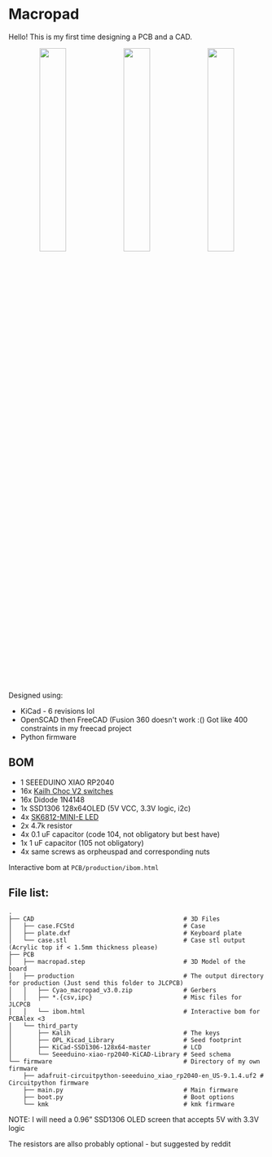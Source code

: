 # Macropad
Hello! This is my first time designing a PCB and a CAD.

<p align="middle">
    <img src="https://cloud-fwkk14f6r-hack-club-bot.vercel.app/0screenshot_2024-10-09_at_9.59.15_pm.png" width="32%"/>
    <img src="https://cloud-fwkk14f6r-hack-club-bot.vercel.app/1screenshot_2024-10-09_at_9.58.53_pm.png" width="32%"/>
    <img src="https://cloud-3jqi500oq-hack-club-bot.vercel.app/2screenshot_2024-10-06_at_3.43.34_pm.png" width="32%"/>
</p>

Designed using:

- KiCad - 6 revisions lol
- OpenSCAD then FreeCAD (Fusion 360 doesn't work :() Got like 400 constraints in my freecad project
- Python firmware

## BOM
- 1 SEEEDUINO XIAO RP2040
- 16x [Kailh Choc V2 switches](https://www.kailh.net/products/kailh-choc-v2-low-profile-switch-set)
- 16x Didode 1N4148
- 1x SSD1306 128x64OLED (5V VCC, 3.3V logic, i2c)
- 4x [SK6812-MINI-E LED](https://www.adafruit.com/product/4960)
- 2x 4.7k resistor
- 4x 0.1 uF capacitor (code 104, not obligatory but best have)
- 1x 1 uF capacitor (105 not obligatory)
- 4x same screws as orpheuspad and corresponding nuts

Interactive bom at `PCB/production/ibom.html`

## File list:

```
.
├── CAD                                         # 3D Files
│   ├── case.FCStd                              # Case
│   ├── plate.dxf                               # Keyboard plate
│   └── case.stl                                # Case stl output (Acrylic top if < 1.5mm thickness please)
├── PCB
│   ├── macropad.step                           # 3D Model of the board
│   ├── production                              # The output directory for production (Just send this folder to JLCPCB)
│   │   ├── Cyao_macropad_v3.0.zip              # Gerbers
│   │   ├── *.{csv,ipc}                         # Misc files for JLCPCB
│   │   └── ibom.html                           # Interactive bom for PCBAlex <3
│   └── third_party
│       ├── Kalih                               # The keys
│       ├── OPL_Kicad_Library                   # Seed footprint
│       ├── KiCad-SSD1306-128x64-master         # LCD
│       └── Seeeduino-xiao-rp2040-KiCAD-Library # Seed schema
└── firmware                                    # Directory of my own firmware
    ├── adafruit-circuitpython-seeeduino_xiao_rp2040-en_US-9.1.4.uf2 # Circuitpython firmware
    ├── main.py                                 # Main firmware
    ├── boot.py                                 # Boot options
    └── kmk                                     # kmk firmware
```

NOTE: I will need a 0.96” SSD1306 OLED screen that accepts 5V with 3.3V logic

The resistors are allso probably optional - but suggested by reddit

